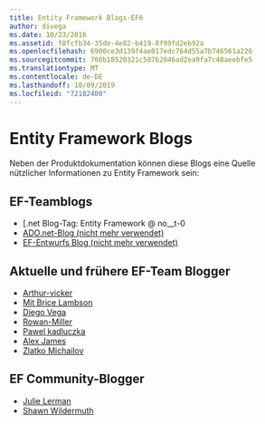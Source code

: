 ```yaml
---
title: Entity Framework Blogs-EF6
author: divega
ms.date: 10/23/2016
ms.assetid: f8fcfb34-35de-4e82-b419-8f99fd2eb92a
ms.openlocfilehash: 6900ce3d139f4ae017edc764d55a7b746561a226
ms.sourcegitcommit: 708b18520321c587b2046ad2ea9fa7c48aeebfe5
ms.translationtype: MT
ms.contentlocale: de-DE
ms.lasthandoff: 10/09/2019
ms.locfileid: "72182408"
---
```

# <a name="entity-framework-blogs"></a>Entity Framework Blogs
Neben der Produktdokumentation können diese Blogs eine Quelle nützlicher Informationen zu Entity Framework sein:

## <a name="ef-team-blogs"></a>EF-Teamblogs

- [.net Blog-Tag: Entity Framework @ no__t-0
- [ADO.net-Blog (nicht mehr verwendet)](https://blogs.msdn.microsoft.com/adonet/)
- [EF-Entwurfs Blog (nicht mehr verwendet)](https://blogs.msdn.microsoft.com/efdesign/)

## <a name="current-and-former-ef-team-bloggers"></a>Aktuelle und frühere EF-Team Blogger

- [Arthur-vicker](https://blog.oneunicorn.com/tag/entity-framework/)
- [Mit Brice Lambson](https://www.bricelam.net/)
- [Diego Vega](https://blogs.msdn.microsoft.com/diego/)
- [Rowan-Miller](https://romiller.com/category/entity-framework/)
- [Pawel kadluczka](https://blog.3d-logic.com/category/entity-framework/)
- [Alex James](https://blogs.msdn.microsoft.com/alexj/tag/entity-framework/)
- [Zlatko Michailov](https://blogs.msdn.microsoft.com/esql/tag/entity-framework/)

## <a name="ef-community-bloggers"></a>EF Community-Blogger

- [Julie Lerman](https://thedatafarm.com/blog/)  
- [Shawn Wildermuth](https://wildermuth.com/Tag/%20Entity%20Framework)  
